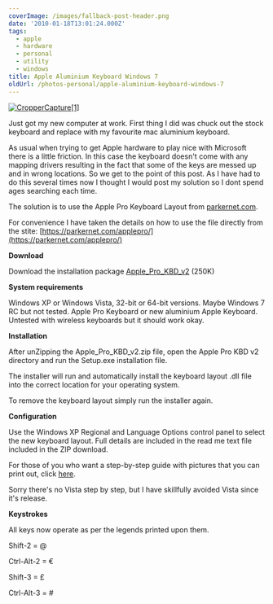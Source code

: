 ```yaml
---
coverImage: /images/fallback-post-header.png
date: '2010-01-18T13:01:24.000Z'
tags:
  - apple
  - hardware
  - personal
  - utility
  - windows
title: Apple Aluminium Keyboard Windows 7
oldUrl: /photos-personal/apple-aluminium-keyboard-windows-7
---
```


[![](/wp-content/uploads/2010/01/CropperCapture1.jpg "CropperCapture[1]")](/wp-content/uploads/2010/01/CropperCapture1.jpg)

Just got my new computer at work. First thing I did was chuck out the stock keyboard and replace with my favourite mac aluminium keyboard.

<!-- more -->

As usual when trying to get Apple hardware to play nice with Microsoft there is a little friction. In this case the keyboard doesn't come with any mapping drivers resulting in the fact that some of the keys are messed up and in wrong locations. So we get to the point of this post. As I have had to do this several times now I thought I would post my solution so I dont spend ages searching each time.

The solution is to use the Apple Pro Keyboard Layout from [parkernet.com](parkernet.com).

For convenience I have taken the details on how to use the file directly from the stite: [https://parkernet.com/applepro/](https://parkernet.com/applepro/)

**Download**

Download the installation package [Apple_Pro_KBD_v2](/wp-content/uploads/2010/01/Apple_Pro_KBD_v2.zip) (250K)

**System requirements**

Windows XP or Windows Vista, 32-bit or 64-bit versions. Maybe Windows 7 RC but not tested. Apple Pro Keyboard or new aluminium Apple Keyboard. Untested with wireless keyboards but it should work okay.

**Installation**

After unZipping the Apple_Pro_KBD_v2.zip file, open the Apple Pro KBD v2 directory and run the Setup.exe installation file.

The installer will run and automatically install the keyboard layout .dll file into the correct location for your operating system.

To remove the keyboard layout simply run the installer again.

**Configuration**

Use the Windows XP Regional and Language Options control panel to select the new keyboard layout. Full details are included in the read me text file included in the ZIP download.

For those of you who want a step-by-step guide with pictures that you can print out, click [here](https://parkernet.com/applepro/installation.html).

Sorry there's no Vista step by step, but I have skillfully avoided Vista since it's release.

**Keystrokes**

All keys now operate as per the legends printed upon them.

Shift-2 = @

Ctrl-Alt-2 = €

Shift-3 = £

Ctrl-Alt-3 = #
